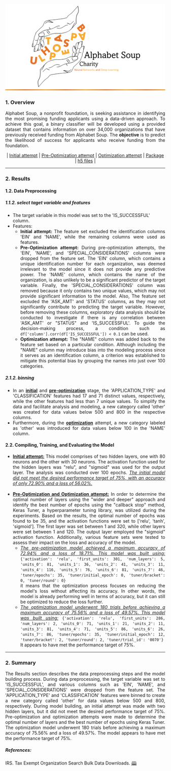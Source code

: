 <p align="center">
<img src="https://github.com/theidari/alphabet_soup/blob/main/assets/header.png" width=900px>
</p>
<h3>1. Overview</h3>
<p align="justify">Alphabet Soup, a nonprofit foundation, is seeking assistance in identifying the most promising funding applicants using a data-driven approach. To achieve this goal, a binary classifier will be developed using a provided dataset that contains information on over 34,000 organizations that have previously received funding from Alphabet Soup. The <b>objective</b> is to predict the likelihood of success for applicants who receive funding from the foundation.</P>
<p align="center"> | <a href="https://github.com/theidari/alphabet_soup/blob/main/src/AlphabetSoupCharity.ipynb">Initial attempt</a> | <a href="https://github.com/theidari/alphabet_soup/blob/main/src/AlphabetSoupCharity_Optimization.ipynb">Pre-Optimization attempt</a> | <a href="https://github.com/theidari/alphabet_soup/blob/main/src/AlphabetSoupCharity_Optimization_Name.ipynb">Optimization attempt</a> | <a href="https://github.com/theidari/alphabet_soup/tree/main/src/package">Package</a> | <a href="https://github.com/theidari/alphabet_soup/tree/main/result">h5 files</a> | </p>

<hr>
<h3>2. Results</h3>
<h4>1.2. Data Preprocessing</h4>
<h5>1.1.2. select taget variable and features</h5>
<ul>
<li>The target variable in this model was set to the 'IS_SUCCESSFUL' column.</li>
<li>Features: 
<ul>
<li align="justify"><b>Initial attempt:</b> The feature set excluded the identification columns 'EIN' and 'NAME', while the remaining columns were used as features.</li>
<li align="justify"><b>Pre-Optimization attempt:</b> During pre-optimization attempts, the 'EIN', 'NAME', and 'SPECIAL_CONSIDERATIONS' columns were dropped from the feature set. The 'EIN' column, which contains a unique identification number for each organization, was deemed irrelevant to the model since it does not provide any predictive power. The 'NAME' column, which contains the name of the organization, is also unlikely to be a significant predictor of the target variable. Finally, the 'SPECIAL_CONSIDERATIONS' column was removed because it only contains two unique values, which may not provide significant information to the model. Also, The feature set excluded the 'ASK_AMT' and 'STATUS' columns, as they may not significantly contribute to predicting the target variable. However, before removing these columns, exploratory data analysis should be conducted to investigate if there is any correlation between 'ASK_AMT' or "STATUS" and 'IS_SUCCESSFUL'. To guide the decision-making process, a condition such as <code>df['column'].corr(df['IS_SUCCESSFUL']) < 0.1</code> can be used. </li>
<li align="justify"><b>Optimization attempt:</b> The "NAME" column was added back to the feature set based on a particular condition. Although including the "NAME" column may introduce bias into the modeling process since it serves as an identification column, a criterion was established to mitigate this potential bias by grouping the names into just over 100 categories.</li>
</ul>
</li>
</ul>
<h5>2.1.2. binning</h5>
<ul align="justify">
<li>In an <b><ins>initial</ins></b> and <b><ins>pre-optimization</ins></b> stage, the 'APPLICATION_TYPE' and 'CLASSIFICATION' features had 17 and 71 distinct values, respectively, while the other features had less than 7 unique values. To simplify the data and facilitate analysis and modeling, a new category called 'other' was created for data values below 500 and 800 in the respective columns.</li>
<li>Furthermore, during the <b><ins>optimization</ins></b> attempt, a new category labeled as 'other' was introduced for data values below 100 in the 'NAME' column.</li>
</ul>

<h4>2.2. Compiling, Training, and Evaluating the Model</h4>
<ul align="justify">
<li align="justify"><b><ins>Initial attempt:</ins></b> This model comprises of two hidden layers, one with 80 neurons and the other with 30 neurons. The activation function used for the hidden layers was "relu", and "sigmoid" was used for the output layer. The analysis was conducted over 100 epochs. <i><ins>The initial model did not meet the desired performance target of 75%, with an accuracy of only 72.90% and a loss of 56.02%.</ins></i></li><br>
  
<li align="justify"><b><ins>Pre-Optimization and Optimization attempt:</ins></b> In order to determine the optimal number of layers using the "wider and deeper" approach and identify the best number of epochs using the "callback stop" method, Keras Tuner, a hyperparameter tuning library, was utilized during the experiments. Based on the results, the optimal number of epochs was found to be 35, and the activation functions were set to ['relu', 'tanh', 'sigmoid']. The first layer was set between 1 and 320, while other layers were set between 1 and 120. The output layer employed the "sigmoid" activation function. Additionally, various feature sets were tested to assess their impact on the loss and accuracy of the model.
<ul>
<li><i><ins>The pre-optimization model achieved a maximum accuracy of 72.94% and a loss of 18.71%. This model was built using:</ins></i> <code>{'activation': 'relu', 'first_units': 301, 'num_layers': 5, 'units_0': 81, 'units_1': 36, 'units_2': 41, 'units_3': 11, 'units_4': 116, 'units_5': 76, 'units_6': 81, 'units_7': 46, 'tuner/epochs': 35, 'tuner/initial_epoch': 0, 'tuner/bracket': 0, 'tuner/round': 0}</code><br>it means that the optimization process focuses on reducing the model's loss without affecting its accuracy. In other words, the model is already performing well in terms of accuracy, but it can still be optimized to reduce the loss further.</li>

<li><i><ins>The optimization model underwent 180 trials before achieving a maximum accuracy of 75.56% and a loss of 49.57%. This model was built using:</ins></i> <code>{'activation': 'relu', 'first_units': 286, 'num_layers': 2, 'units_0': 71, 'units_1': 21, 'units_2': 11, 'units_3': 81, 'units_4': 71, 'units_5': 86, 'units_6': 26, 'units_7': 86, 'tuner/epochs': 35, 'tuner/initial_epoch': 12, 'tuner/bracket': 2, 'tuner/round': 2, 'tuner/trial_id': '0070'}</code><br> It appears to have met the performance target of 75%.</li>
</li>
</ul>
</li>
 
</ul>

<hr>
<h3>2. Summary</h3>
<p align="justify">
The Results section describes the data preprocessing steps and the model building process. During data preprocessing, the target variable was set to 'IS_SUCCESSFUL', and various columns such as 'EIN', 'NAME', and 'SPECIAL_CONSIDERATIONS' were dropped from the feature set. The 'APPLICATION_TYPE' and 'CLASSIFICATION' features were binned to create a new category called 'other' for data values below 500 and 800, respectively. During model building, an initial attempt was made with two hidden layers, but it did not meet the desired performance target of 75%. Pre-optimization and optimization attempts were made to determine the optimal number of layers and the best number of epochs using Keras Tuner. The optimization model underwent 180 trials before achieving a maximum accuracy of 75.56% and a loss of 49.57%. The model appears to have met the performance target of 75%.</p>

<h5>References:</h5>
IRS. Tax Exempt Organization Search Bulk Data Downloads. <a href="https://www.irs.gov/">🕮</a>

